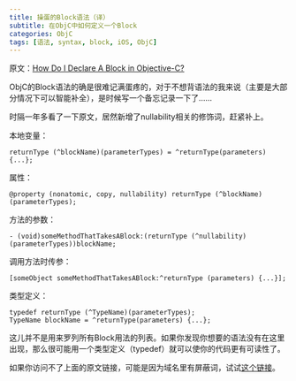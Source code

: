 ```yaml
---
title: 操蛋的Block语法（译）
subtitle: 在ObjC中如何定义一个Block
categories: ObjC
tags: [语法, syntax, block, iOS, ObjC]
---
```


原文：[How Do I Declare A Block in Objective-C?](http://fuckingblocksyntax.com/)

ObjC的Block语法的确是很难记满蛋疼的，对于不想背语法的我来说（主要是大部分情况下可以智能补全），是时候写一个备忘记录一下了……

时隔一年多看了一下原文，居然新增了nullability相关的修饰词，赶紧补上。

<!--more-->

本地变量：

```objc
returnType (^blockName)(parameterTypes) = ^returnType(parameters) {...};
```

属性：

```objc
@property (nonatomic, copy, nullability) returnType (^blockName)(parameterTypes);
```

方法的参数：

```objc
- (void)someMethodThatTakesABlock:(returnType (^nullability)(parameterTypes))blockName;
```

调用方法时传参：

```objc
[someObject someMethodThatTakesABlock:^returnType (parameters) {...}];
```

类型定义：

```objc
typedef returnType (^TypeName)(parameterTypes);
TypeName blockName = ^returnType(parameters) {...};
```

这儿并不是用来罗列所有Block用法的列表。如果你发现你想要的语法没有在这里出现，那么很可能用一个类型定义（typedef）就可以使你的代码更有可读性了。

如果你访问不了上面的原文链接，可能是因为域名里有屏蔽词，试试[这个链接](http://goshdarnblocksyntax.com)。
